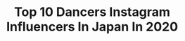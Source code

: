 ---
title: Top 10 Dancers Instagram Influencers In Japan In 2020
description: >-
  Find top dancers Instagram influencers in Japan in 2020. Most popular hashtags: #japan #cyberjapan #selfie #fashion.
platform: Instagram
hits: 179
text_top: Analyze the top-rated Instagram accounts on inBeat.
text_bottom: Our database holds 179 Instagram influencers like this in Japan for you to contact.
profiles:
  - username: "alan_shirahama_official"
    fullname: >-
      Alan Shirahama 白濱亜嵐
    bio: >-
      "EXILE" & "GENERATIONS" Dancer, DJ, Actor #EXILE #GENERATIONS #白濱亜嵐 #ALANSHIRAHAMA @generations_official
    location: "Japan"
    followers: 1415029
    engagement: 976
    commentsToLikes: 0.011034
    id: ck14j37wniejg0i19u21iui1f
    verified: true
    hashtags: "#otaquestconnect, #generations, #cm, #exile"
  - username: "miku_enamiku"
    fullname: >-
      MIKU🎀CYBERJAPAN
    bio: >-
      2020年、CYBERJAPAN DANCERS の新メンバー 二卵性双子 ENAMIKU の MIKU (19) です！ TikTok のフォロワーが16万人以上！ TikTok: enamiku Twitter: miku_enamiku ●CYBERJAPAN 所属 ※DMは事務所管理
    location: "Japan"
    followers: 42240
    engagement: 880
    commentsToLikes: 0.019675
    id: ck8t6ex0zdcrn0j784186lmb1
    verified: false
    hashtags: "#enamiku, #miku, #reels, #cyberjapan"
  - username: "hidekism"
    fullname: >-
      HIDEKiSM
    bio: >-
      Tokyo Japan✈︎ 🇯🇵gay unit🌈 「ENVii GABRIELLA」 Singer / Dancer / Youtuber /Talent MC / Graphic design 🐤@HIDEKiSM0117 🏢PLAN CHIME所属 #HIDEKiSM #エンガブ
    location: "Japan"
    followers: 15870
    engagement: 1409
    commentsToLikes: 0.022205
    id: ck8tb15j6tx9v0j78tq7l86o7
    verified: false
    hashtags: "#highheel, #art, #leanansidhe, #hidekism"
  - username: "kyoka828"
    fullname: >-
      Kyoka [ Tajiri Kyoka ]
    bio: >-
      dancer / 1992.08.28 / kumamoto🇯🇵tokyo
    location: "Japan"
    followers: 9755
    engagement: 2456
    commentsToLikes: 0.019483
    id: ck0uaucr2czvx0i19kke2kdkb
    verified: false
    hashtags: "#teamuno, #unodancers, #casetify, #stayhome"
  - username: "rika_534"
    fullname: >-
      RIKA
    bio: >-
      💎 DANCE Instructor 🏎 LEON RACING LADY 2020 💃 CYBERJAPAN DANCERS KOZUEプロデュース 　　「KOZUE 座 SHOW 」舞台出演 　　　　10月18日21:00〜生配信🌈🌈
    location: "Japan"
    followers: 15797
    engagement: 830
    commentsToLikes: 0.025903
    id: ck6uc235rd1ky0j7125yw9iqs
    verified: false
    hashtags: "#iphone, #ootd, #model, #selfie"
  - username: "kim_wiess"
    fullname: >-
      Kim Wiess | קים וייס
    bio: >-
      DANCER IN @urbanplacestudio | teacher 👩‍🏫 | @kishegallery וועי וועיייי
    location: "Japan"
    followers: 2080
    engagement: 1080
    commentsToLikes: 0.254603
    id: ck6u1e82rl7n80j71s8joy6xo
    verified: false
    hashtags: "#goals, #dance, #dancers, #urban"
  - username: "manahello"
    fullname: >-
      Mana Okada/まな
    bio: >-
      #Manahello♥️love #Manabees🐝 Dancer/Youtuber/From Japan,Japanese💗 台湾に住んでる踊るYouTuberです
    location: "Japan"
    followers: 68296
    engagement: 762
    commentsToLikes: 0.022706
    id: ck5c8u77za8cs0i11qo9bg5vi
    verified: false
    hashtags: "#selfie, #tbt, #philippines, #travelgram"
  - username: "mia.konig.asaoka"
    fullname: >-
      Mia König Aasaoka (she/her)
    bio: >-
      #blm Pro Ballet Dancer,Advisor,🏳️‍🌈er,♥️er @thestuttgartballet @miamicityballet #royalflandersballet 🔏 @elitenyc 🎓 @centre_goube @sab_nyc 🇺🇸🇫🇷🇯🇵🇩🇪🇷🇺
    location: "Japan"
    followers: 31770
    engagement: 2698
    commentsToLikes: 0.007013
    id: ck8tamk45sbas0j78vue33zxg
    verified: false
    hashtags: "#flexibility, #balletphotographer, #ballet, #balletart"
  - username: "diamantlempicka"
    fullname: >-
      Cyber-Diamant  DIAL-3M9-1CK4,
    bio: >-
      Cyber AfroFuturism model/dancer 🇬🇧🇯🇵 Onlyfans on hold new content soon Moxes GANG
    location: "Japan"
    followers: 5744
    engagement: 842
    commentsToLikes: 0.091060
    id: ck5hglzw73hqd0i11jpwm6d6z
    verified: false
    hashtags: "#bladerunner, #synthwave, #believeinyourself, #recordlabel"
  - username: "cjd_rio"
    fullname: >-
      RIO💗CYBERJAPAN
    bio: >-
      CYBERJAPAN DANCERSのRIOです❣️ from.kanagawa🌼 応援よろしくお願い致します♡ ⬇️BIKINI de LIVE🎤-BluRay&DVD- 遂に発売されました😍💿✨
    location: "Japan"
    followers: 160519
    engagement: 490
    commentsToLikes: 0.013460
    id: ck6uc229dd1eu0j71evzkwq93
    verified: false
    hashtags: "#yummy, #cyberjapan, #rio, #pr"
---